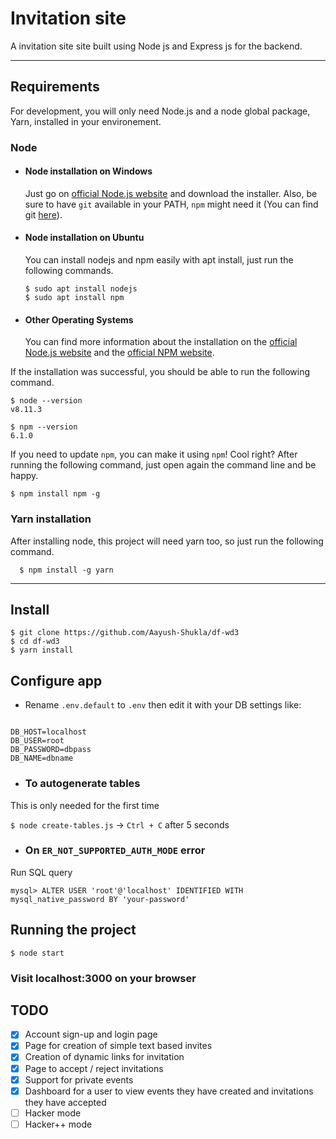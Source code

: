 # Invitation site 

A invitation site site built using Node js and Express js for the backend.

---
## Requirements

For development, you will only need Node.js and a node global package, Yarn, installed in your environement.

### Node
- #### Node installation on Windows

  Just go on [official Node.js website](https://nodejs.org/) and download the installer.
Also, be sure to have `git` available in your PATH, `npm` might need it (You can find git [here](https://git-scm.com/)).

- #### Node installation on Ubuntu

  You can install nodejs and npm easily with apt install, just run the following commands.

      $ sudo apt install nodejs
      $ sudo apt install npm

- #### Other Operating Systems
  You can find more information about the installation on the [official Node.js website](https://nodejs.org/) and the [official NPM website](https://npmjs.org/).

If the installation was successful, you should be able to run the following command.

    $ node --version
    v8.11.3

    $ npm --version
    6.1.0

If you need to update `npm`, you can make it using `npm`! Cool right? After running the following command, just open again the command line and be happy.

    $ npm install npm -g

###
### Yarn installation
  After installing node, this project will need yarn too, so just run the following command.

      $ npm install -g yarn

---

## Install

    $ git clone https://github.com/Aayush-Shukla/df-wd3
    $ cd df-wd3
    $ yarn install

## Configure app

- Rename `.env.default` to `.env` then edit it with your DB settings like:
```NODE_ENV=DEVELOPMENT

DB_HOST=localhost
DB_USER=root
DB_PASSWORD=dbpass
DB_NAME=dbname
```

- ### To autogenerate tables
This is only needed for the first time

```$ node create-tables.js``` -> ```Ctrl + C``` after 5 seconds



- ### On `ER_NOT_SUPPORTED_AUTH_MODE` error
Run SQL query 

```mysql> ALTER USER 'root'@'localhost' IDENTIFIED WITH mysql_native_password BY 'your-password' ```







## Running the project

    $ node start
    
### Visit localhost:3000 on your browser


## TODO
- [x] Account sign-up and login page
- [x] Page for creation of simple text based invites
- [x] Creation of dynamic links for invitation
- [x] Page to accept / reject invitations
- [x] Support for private events
- [x] Dashboard for a user to view events they have created and invitations they have accepted
- [ ] Hacker mode
- [ ] Hacker++ mode
